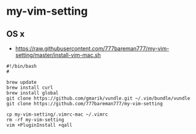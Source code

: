# my-vim-setting

## OS x

- https://raw.githubusercontent.com/777bareman777/my-vim-setting/master/install-vim-mac.sh

```
#!/bin/bash
#

brew update
brew install curl
brew install global
git clone https://github.com/gmarik/vundle.git ~/.vim/bundle/vundle
git clone https://github.com/777bareman777/my-vim-setting

cp my-vim-setting/.vimrc-mac ~/.vimrc
rm -rf my-vim-setting
vim +PluginInstall +qall
```
